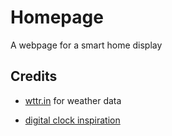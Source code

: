 # Homepage

A webpage for a smart home display

## Credits

- [wttr.in](https://wttr.in) for weather data

- [digital clock inspiration](https://www.cssscript.com/minimal-digital-clock-javascript-css/)

